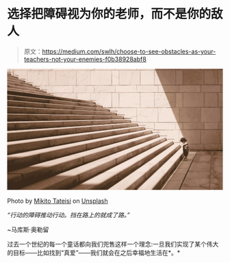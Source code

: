 # 选择把障碍视为你的老师，而不是你的敌人

> 原文：<https://medium.com/swlh/choose-to-see-obstacles-as-your-teachers-not-your-enemies-f0b38928abf8>

![](img/e07cb2e0d6c087bb6886dc984ba81549.png)

Photo by [Mikito Tateisi](https://unsplash.com/photos/bJhT_8nbUA0?utm_source=unsplash&utm_medium=referral&utm_content=creditCopyText) on [Unsplash](https://unsplash.com/search/photos/challenge?utm_source=unsplash&utm_medium=referral&utm_content=creditCopyText)

*“行动的障碍推动行动。挡在路上的就成了路。”*

~马库斯·奥勒留

过去一个世纪的每一个童话都向我们兜售这样一个理念:一旦我们实现了某个伟大的目标——比如找到“真爱”——我们就会在之后幸福地生活在*。*